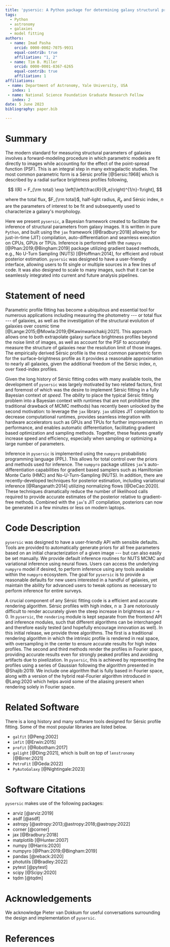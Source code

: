```yaml
---
title: 'pysersic: A Python package for determining galaxy structural properties via Bayesian inference, accelerated with jax'
tags:
  - Python
  - astronomy
  - galaxies
  - model fitting
authors:
  - name: Imad Pasha
    orcid: 0000-0002-7075-9931
    equal-contrib: true
    affiliation: "1, 2"
  - name: Tim B. Miller
    orcid: 0000-0001-8367-6265
    equal-contrib: true
    affiliation: 1
affiliations:
 - name: Department of Astronomy, Yale University, USA
   index: 1
 - name: National Science Foundation Graduate Research Fellow
   index: 2
date: 5 June 2023
bibliography: paper.bib

---
```


# Summary

The modern standard for measuring structural parameters of galaxies involves a forward-modeling procedure in which parametric models are fit directly to images while accounting for the effect of the point-spread function (PSF). This is an integral step in many extragalactic studies. The most common parametric form is a Sérsic profile [@Sersic:1968] which is described by a radial surface brightness profiles following,


$$
I(R) ∝ F_{\rm total} \exp \left[\left(\frac{R}{R_e}\right)^{1/n}-1\right],
$$


where the total flux, $F_{\rm total}$, half-light radius, $R_e$ and Sérsic index, $n$ are the parameters of interest to be fit and subsequently used to characterize a galaxy's morphology.


Here we present `pysersic`, a Bayesian framework created to facilitate the inference of structural parameters from galaxy images. It is written in pure `Python`, and built using the `jax` framework [@Bradbury:2018] allowing for just-in-time (JIT) compilation, auto-differentiation and seamless execution on CPUs, GPUs or TPUs. Inference is performed with the `numpyro` [@Phan:2019;@Bingham:2019] package utilizing gradient based methods, e.g., No U-Turn Sampling (NUTS) [@Hoffman:2014], for efficient and robust posterior estimation. `pysersic` was designed to have a user-friendly interface, allowing users to fit single or multiple sources in a few lines of code. It was also designed to scale to many images, such that it can be seamlessly integrated into current and future analysis pipelines.

# Statement of need

Parametric profile fitting has become a ubiquitous and essential tool for numerous applications including measuring the photometry --- or total flux --- of galaxies, as well as the investigation of the structural evolution of galaxies over cosmic time [@Lange:2015;@Mowla:2019;@Kawinwanichakij:2021]. This approach allows one to both extrapolate galaxy surface brightness profiles beyond the noise limit of images, as well as account for the PSF to accurately measure the structure of galaxies near the resolution limit of those images. The empirically derived Sérsic profile is the most common parametric form for the surface-brightness profile as it provides a reasonable approximation to nearly all galaxies, given the additional freedom of the Sérsic index, $n$, over fixed-index profiles.


Given the long history of Sérsic fitting codes with many available tools, the development of `pysersic` was largely motivated by two related factors, first and foremost of which was the desire to implement Sérsic fitting in a fully Bayesian context *at speed*. The *ability* to place the typical Sérsic fitting problem into a Bayesian context with runtimes that are not prohibitive (the traditional drawback of MCMC methods) has recently been unlocked by the second motivation: to leverage the `jax` library. `jax` utilizes JIT compilation to decrease computational runtimes, provides seamless integration with hardware accelerators such as GPUs and TPUs for further improvements in performance, and enables automatic differentiation, facilitating gradient based optimization and sampling methods. Together, these features greatly increase speed and efficiency, especially when sampling or optimizing a large number of parameters.

Inference in `pysersic` is implemented using the `numpyro` probabilistic programming language (PPL). This allows for total control over the priors and methods used for inference. The `numpyro` package utilizes `jax`'s auto-differentiation capabilities for gradient based samplers such as Hamiltonian Monte Carlo (HMC) and No-U-Turn-Sampling (NUTS). In addition, there are recently-developed techniques for posterior estimation, including variational inference [@Ranganath:2014] utilizing normalizing flows [@DeCao:2020]. These techniques dramatically reduce the number of likelihood calls required to provide accurate estimates of the posterior relative to gradient-free methods. Combined with the `jax`'s JIT compilation, posteriors can now be generated in a few minutes or less on modern laptops.

# Code Description

`pysersic` was designed to have a user-friendly API with sensible defaults. Tools are provided to automatically generate priors for all free parameters based on an initial characterization of a given image --- but can also easily be set manually. We provide default inference routines for NUTS MCMC and variational inference using neural flows. Users can access the underlying `numpyro` model if desired, to perform inference using any tools available within the `numpyro` ecosystem. The goal for `pysersic` is to provide a reasonable defaults for new users interested in a handful of galaxies, yet maintain the ability for advanced users to tweak options as necessary to perform inference for entire surveys.

A crucial component of any Sérsic fitting code is a efficient and accurate rendering algorithm. Sérsic profiles with high index, $n\gtrsim 3$ are notoriously difficult to render accurately given the steep increase in brightness as $r \rightarrow 0$. In `pysersic`, the `rendering` module is kept separate from the frontend API and inference modules, such that different algorithms can be interchanged and therefore easily tested (and hopefully encourage innovation as well). In this initial release, we provide three algorithms. The first is a traditional rendering algorithm in which the intrinsic profile is rendered in real space, with oversampling in the center to ensure accurate results for high index profiles. The second and third  methods render the profiles in Fourier space, providing accurate results even for strongly peaked profiles and avoiding artifacts due to pixelization. In `pysersic`, this is achieved by representing the profiles using a series of Gaussian following the algorithm presented in @Shajib:2019. We include one algorithm that is fully based in Fourier space, along with a version of the hybrid real-Fourier algorithm introduced in @Lang:2020 which helps avoid some of the aliasing present when rendering solely in Fourier space.


# Related Software


There is a long history and many software tools designed for Sérsic profile fitting. Some of the most popular libraries are listed below.

- `galfit` [@Peng:2002]
- `imfit` [@Erwin:2015]
- `profit` [@Robotham:2017]
- `galight` [@Ding:2021], which is built on top of `lenstronomy` [@Birrer:2021]
- `PetroFit` [@Geda:2022]
- `PyAutoGalaxy` [@Nightingale:2023]

# Software Citations

`pysersic` makes use of the following packages:

- arviz [@arviz:2019]
- asdf [@asdf]
- astropy [@astropy:2013;@astropy:2018;@astropy:2022]
- corner [@corner]
- jax [@Bradbury:2018] 
- matplotlib [@Hunter:2007]
- numpy [@Harris:2020]
- numpyro [@Phan:2019;@Bingham:2019]
- pandas [@reback:2020]
- photutils [@Bradley:2022]
- pytest [@pytest]
- scipy [@Scipy:2020]
- tqdm [@tqdm]


# Acknowledgements

We acknowledge Pieter van Dokkum for useful conversations surrounding the design and implementation of `pysersic`.

# References
